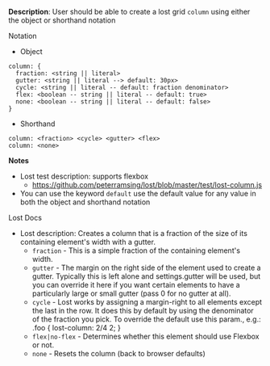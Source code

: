 __Description__: User should be able to create a lost grid `column` using either the object or shorthand notation

Notation
- Object
```
column: {
  fraction: <string || literal>
  gutter: <string || literal --> default: 30px>
  cycle: <string || literal -- default: fraction denominator>
  flex: <boolean -- string || literal -- default: true>
  none: <boolean -- string || literal -- default: false>
}
```
- Shorthand
```
column: <fraction> <cycle> <gutter> <flex>
column: <none>
```

__Notes__

- Lost test description: supports flexbox
    + https://github.com/peterramsing/lost/blob/master/test/lost-column.js
- You can use the keyword `default` use the default value for any value in both the object and shorthand notation

Lost Docs
- Lost description: Creates a column that is a fraction of the size of its containing element's width with a gutter.
    + `fraction` - This is a simple fraction of the containing element's width.
    + `gutter` - The margin on the right side of the element used to create a gutter. Typically this is left alone and settings.gutter will be used, but you can override it here if you want certain elements to have a particularly large or small gutter (pass 0 for no gutter at all).
    + `cycle` - Lost works by assigning a margin-right to all elements except the last in the row. It does this by default by using the denominator of the fraction you pick. To override the default use this param., e.g.: .foo { lost-column: 2/4 2; }
    + `flex|no-flex` - Determines whether this element should use Flexbox or not.
    + `none` - Resets the column (back to browser defaults)